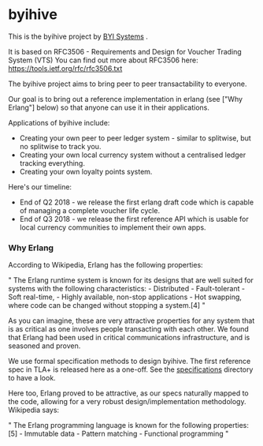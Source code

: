 # byihive
This is the byihive project by [BYI Systems](https://byisystems.com) . 

It is based on RFC3506 - Requirements and Design for Voucher Trading System (VTS)
You can find out more about RFC3506 here: https://tools.ietf.org/rfc/rfc3506.txt

The byihive project aims to bring peer to peer transactability to everyone.

Our goal is to bring out a reference implementation in erlang (see ["Why Erlang"] below) so that anyone can use it in their applications.

Applications of byihive include:
 - Creating your own peer to peer ledger system - similar to splitwise, but no splitwise to track you.
 - Creating your own local currency system without a centralised ledger tracking everything.
 - Creating your own loyalty points system.
 
Here's our timeline:
 - End of Q2 2018 - we release the first erlang draft code which is capable of managing a complete voucher life cycle.
 - End of Q3 2018 - we release the first reference API which is usable for local currency communities to implement their own apps.
 
### Why Erlang

According to Wikipedia, Erlang has the following properties:

"
The Erlang runtime system is known for its designs that are well suited for systems with the following characteristics:
    - Distributed
    - Fault-tolerant
    - Soft real-time,
    - Highly available, non-stop applications
    - Hot swapping, where code can be changed without stopping a system.[4]
"

As you can imagine, these are very attractive properties for any system that is as critical as one involves people transacting with each other. We found that Erlang had been used in critical communications infrastructure, and is seasoned and proven. 


We use formal specification methods to design byihive. The first reference spec in TLA+ is released here as a one-off.
See the [specifications](/specifications/) directory to have a look.

Here too, Erlang proved to be attractive, as our specs naturally mapped to the code, allowing for a very robust design/implementation methodology. Wikipedia says:

"
The Erlang programming language is known for the following properties:[5]
    - Immutable data
    - Pattern matching
    - Functional programming
"
